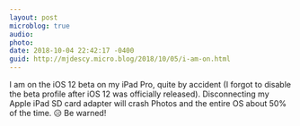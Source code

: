 ```yaml
---
layout: post
microblog: true
audio: 
photo: 
date: 2018-10-04 22:42:17 -0400
guid: http://mjdescy.micro.blog/2018/10/05/i-am-on.html
---
```

I am on the iOS 12 beta on my iPad Pro, quite by accident (I forgot to disable the beta profile after iOS 12 was officially released). Disconnecting my Apple iPad SD card adapter will crash Photos and the entire OS about 50% of the time. 😥 Be warned!
